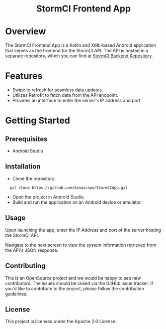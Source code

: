 <h1 align="center">StormCI Frontend App</h1>

# Overview
The StormCI Frontend App is a Kotlin and XML-based Android application that serves as the frontend for the StormCI API. The API is hosted in a separate repository, which you can find at [StormCI Backend Repository](https://github.com/danascape/stormCI-backend-rs).

# Features
* Swipe to refresh for seamless data updates.
* Utilizes Retrofit to fetch data from the API endpoint.
* Provides an interface to enter the server's IP address and port.

# Getting Started

## Prerequisites
* Android Studio

## Installation

* Clone the repository:
```
  git clone https://github.com/danascape/StormCIApp.git
```

* Open the project in Android Studio.
* Build and run the application on an Android device or emulator.

## Usage
Upon launching the app, enter the IP Address and port of the server hosting the StormCI API.

Navigate to the next screen to view the system information retrieved from the API's JSON response.

## Contributing
This is an OpenSource project and we would be happy to see new contributors. The issues should be raised via the GitHub issue tracker.
If you'd like to contribute to the project, please follow the contribution guidelines.

## License
This project is licensed under the Apache 2.0 License.
